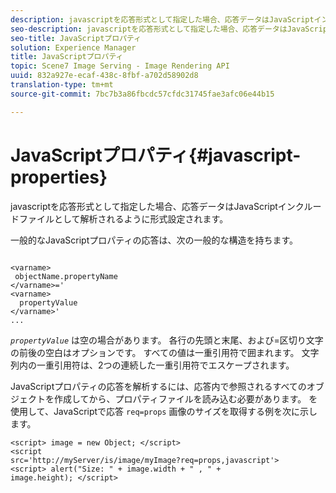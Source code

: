 ```yaml
---
description: javascriptを応答形式として指定した場合、応答データはJavaScriptインクルードファイルとして解析されるように形式設定されます。
seo-description: javascriptを応答形式として指定した場合、応答データはJavaScriptインクルードファイルとして解析されるように形式設定されます。
seo-title: JavaScriptプロパティ
solution: Experience Manager
title: JavaScriptプロパティ
topic: Scene7 Image Serving - Image Rendering API
uuid: 832a927e-ecaf-438c-8fbf-a702d58902d8
translation-type: tm+mt
source-git-commit: 7bc7b3a86fbcdc57cfdc31745fae3afc06e44b15

---
```



# JavaScriptプロパティ{#javascript-properties}

javascriptを応答形式として指定した場合、応答データはJavaScriptインクルードファイルとして解析されるように形式設定されます。

一般的なJavaScriptプロパティの応答は、次の一般的な構造を持ちます。

```
           
<varname> 
 objectName.propertyName 
</varname>=' 
<varname>
  propertyValue 
</varname>' 
...
```

*`propertyValue`* は空の場合があります。 各行の先頭と末尾、および=区切り文字の前後の空白はオプションです。 すべての値は一重引用符で囲まれます。 文字列内の一重引用符は、2つの連続した一重引用符でエスケープされます。

JavaScriptプロパティの応答を解析するには、応答内で参照されるすべてのオブジェクトを作成してから、プロパティファイルを読み込む必要があります。 を使用して、JavaScriptで応答 `req=props` 画像のサイズを取得する例を次に示します。

```
<script> image = new Object; </script> 
<script 
src='http://myServer/is/image/myImage?req=props,javascript'> 
<script> alert("Size: " + image.width + " , " + 
image.height); </script>
```

